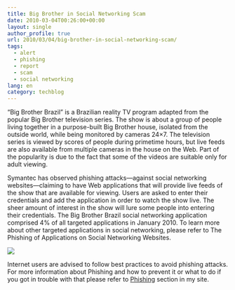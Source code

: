 ```yaml
---
title: Big Brother in Social Networking Scam
date: 2010-03-04T00:26:00+00:00
layout: single
author_profile: true
url: 2010/03/04/big-brother-in-social-networking-scam/
tags:
  - alert
  - phishing
  - report
  - scam
  - social networking
lang: en
category: techblog
---
```

“Big Brother Brazil” is a Brazilian reality TV program adapted from the popular Big Brother television series. The show is about a group of people living together in a purpose-built Big Brother house, isolated from the outside world, while being monitored by cameras 24&#215;7. The television series is viewed by scores of people during primetime hours, but live feeds are also available from multiple cameras in the house on the Web. Part of the popularity is due to the fact that some of the videos are suitable only for adult viewing.

Symantec has observed phishing attacks—against social networking websites—claiming to have Web applications that will provide live feeds of the show that are available for viewing. Users are asked to enter their credentials and add the application in order to watch the show live. The sheer amount of interest in the show will lure some people into entering their credentials. The Big Brother Brazil social networking application comprised 4% of all targeted applications in January 2010. To learn more about other targeted applications in social networking, please refer to The Phishing of Applications on Social Networking Websites.

<div>
  <a href="http://1.bp.blogspot.com/_vaUVXcmC3OI/S475lAbUfBI/AAAAAAAABHc/nvcLgNfjkho/s1600-h/bigbrother.png" imageanchor="1"><img border="0" src="http://1.bp.blogspot.com/_vaUVXcmC3OI/S475lAbUfBI/AAAAAAAABHc/nvcLgNfjkho/s640/bigbrother.png" /></a>
</div>



<div>
</div>

<div>
</div>

Internet users are advised to follow best practices to avoid phishing attacks. For more information about Phishing and how to prevent it or what to do if you got in trouble with that please refer to [Phishing](http://sites.google.com/site/boelectronic/computer/security/phishing) section in my site.